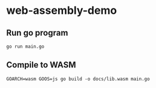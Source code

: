 # web-assembly-demo

## Run go program

```
go run main.go
```

## Compile to WASM

```
GOARCH=wasm GOOS=js go build -o docs/lib.wasm main.go
```
